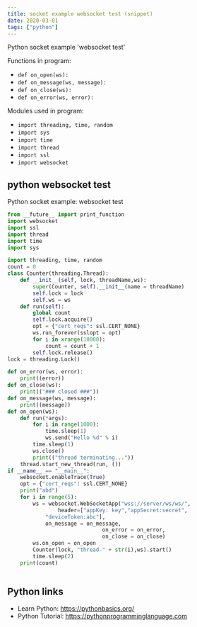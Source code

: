 ```yaml
---
title: socket example websocket test (snippet)
date: 2020-03-01
tags: ["python"]
---
```

Python socket example 'websocket test'

Functions in program: 
* `def on_open(ws):`
* `def on_message(ws, message):`
* `def on_close(ws):`
* `def on_error(ws, error):`

Modules used in program: 
* `import threading, time, random`
* `import sys`
* `import time`
* `import thread`
* `import ssl`
* `import websocket`

## python websocket test

Python socket example: websocket test

```python
from __future__ import print_function
import websocket
import ssl
import thread
import time
import sys

import threading, time, random
count = 0
class Counter(threading.Thread):
    def __init__(self, lock, threadName,ws):
        super(Counter, self).__init__(name = threadName) 
        self.lock = lock
        self.ws = ws
    def run(self):
        global count
        self.lock.acquire()
        opt = {"cert_reqs": ssl.CERT_NONE}
        ws.run_forever(sslopt = opt)
        for i in xrange(10000):
            count = count + 1
        self.lock.release()
lock = threading.Lock()

def on_error(ws, error):
    print((error))
def on_close(ws):
    print(("### closed ###"))
def on_message(ws, message):
    print((message))
def on_open(ws):
    def run(*args):
        for i in range(1000):
            time.sleep(1)
            ws.send("Hello %d" % i)
        time.sleep(1)
        ws.close()
        print(("thread terminating..."))
    thread.start_new_thread(run, ())
if __name__ == "__main__":
    websocket.enableTrace(True)
    opt = {"cert_reqs": ssl.CERT_NONE}
    print("abd")
    for i in range(5): 
        ws = websocket.WebSocketApp("wss://server/ws/ws/",
                header=["appKey: key","appSecret:secret",
            "deviceToken:abc"],
            on_message = on_message,
                              on_error = on_error,
                              on_close = on_close)
        ws.on_open = on_open
        Counter(lock, "thread-" + str(i),ws).start()
        time.sleep(2)
    print(count)
    


```

## Python links

- Learn Python: https://pythonbasics.org/
- Python Tutorial: https://pythonprogramminglanguage.com
